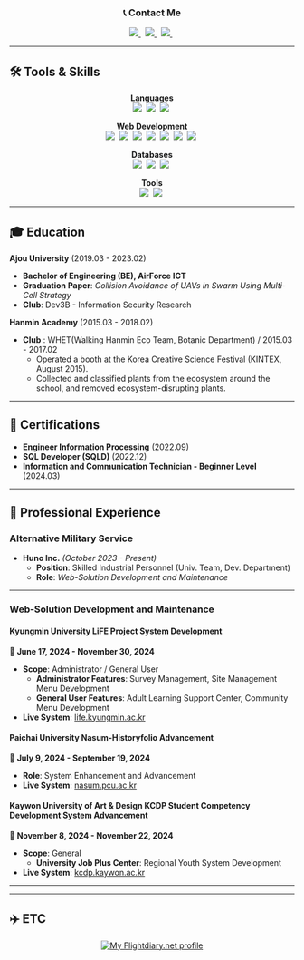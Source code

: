 <div align="center">

### 📞 Contact Me

<a href="https://www.linkedin.com/in/seonhong-cho-0a6520270/">
  <img src="https://img.shields.io/badge/LinkedIn-0A66C2?style=flat&logo=LinkedIn&logoColor=white" />
</a>&nbsp;
<a href="https://www.instagram.com/seondal_c/">
  <img src="https://img.shields.io/badge/Instagram-E4405F?style=flat&logo=Instagram&logoColor=white" />
</a>&nbsp;
<a href="mailto:wh5458@gmail.com">
  <img src="https://img.shields.io/badge/Gmail-EA4335?style=flat&logo=Gmail&logoColor=white" />
</a>&nbsp;

</div>

---

## 🛠️ Tools & Skills  

<div align="center">

**Languages**  
<img src="https://img.shields.io/badge/-C%23-000000?logo=Csharp&style=flat" />&nbsp;
<img src="https://img.shields.io/badge/Java-007396?style=flat-square" />&nbsp;
<img src="https://img.shields.io/badge/C-A8B9CC?style=flat-square&logo=C&logoColor=white" />&nbsp;

**Web Development**  
<img src="https://img.shields.io/badge/ASP.NET-5C2D91?style=flat-square&logo=.net&logoColor=white" />&nbsp;
<img src="https://img.shields.io/badge/HTML5-E34F26?style=flat-square&logo=HTML5&logoColor=white" />&nbsp;
<img src="https://img.shields.io/badge/JavaScript-F7DF1E?style=flat-square&logo=JavaScript&logoColor=black" />&nbsp;
<img src="https://img.shields.io/badge/jQuery-0769AD?style=flat-square&logo=jQuery&logoColor=white" />&nbsp;
<img src="https://img.shields.io/badge/CSS3-1572B6?style=flat-square&logo=CSS3&logoColor=white" />&nbsp;
<img src="https://img.shields.io/badge/Bootstrap-7952B3?style=flat-square&logo=bootstrap&logoColor=white" />&nbsp;
<img src="https://img.shields.io/badge/React-282C34?style=flat-square&logo=React&logoColor=61DAFB" />&nbsp;

**Databases**  
<img src="https://img.shields.io/badge/Oracle-F80000?style=flat-square&logo=oracle&logoColor=white" />&nbsp;
<img src="https://img.shields.io/badge/MSSQL-CC2927?style=flat-square&logo=microsoftsqlserver&logoColor=white" />&nbsp;
<img src="https://img.shields.io/badge/PostgreSQL-336791?style=flat-square&logo=PostgreSQL&logoColor=white" />&nbsp;

**Tools**  
<img src="https://img.shields.io/badge/Git-F05032?style=flat-square&logo=git&logoColor=white" />&nbsp;
<img src="https://img.shields.io/badge/Jenkins-D24939?style=flat-square&logo=Jenkins&logoColor=white" />&nbsp;

</div>

---

## 🎓 Education  

**Ajou University** (2019.03 - 2023.02)  
- **Bachelor of Engineering (BE), AirForce ICT**  
- **Graduation Paper**: *Collision Avoidance of UAVs in Swarm Using Multi-Cell Strategy*  
- **Club**: Dev3B - Information Security Research  

**Hanmin Academy** (2015.03 - 2018.02)  
- **Club** : WHET(Walking Hanmin Eco Team, Botanic Department) / 2015.03 - 2017.02
  -  Operated a booth at the Korea Creative Science Festival (KINTEX, August 2015).
  -  Collected and classified plants from the ecosystem around the school, and removed ecosystem-disrupting plants.
  
---

## 📜 Certifications  

- **Engineer Information Processing** (2022.09)  
- **SQL Developer (SQLD)** (2022.12)  
- **Information and Communication Technician - Beginner Level** (2024.03)  

---

## 🏢 **Professional Experience**  

### **Alternative Military Service**  
- **Huno Inc.** *(October 2023 - Present)*  
  - **Position**: Skilled Industrial Personnel (Univ. Team, Dev. Department)  
  - **Role**: *Web-Solution Development and Maintenance*  

---

### **Web-Solution Development and Maintenance**  
#### **Kyungmin University LiFE Project System Development**  
📅 **June 17, 2024 - November 30, 2024**  
- **Scope**: Administrator / General User  
  - **Administrator Features**: Survey Management, Site Management Menu Development  
  - **General User Features**: Adult Learning Support Center, Community Menu Development  
- **Live System**: [life.kyungmin.ac.kr](https://life.kyungmin.ac.kr)  

#### **Paichai University Nasum-Historyfolio Advancement**  
📅 **July 9, 2024 - September 19, 2024**  
- **Role**: System Enhancement and Advancement  
- **Live System**: [nasum.pcu.ac.kr](https://nasum.pcu.ac.kr)  

#### **Kaywon University of Art & Design KCDP Student Competency Development System Advancement**  
📅 **November 8, 2024 - November 22, 2024**  
- **Scope**: General  
  - **University Job Plus Center**: Regional Youth System Development  
- **Live System**: [kcdp.kaywon.ac.kr](https://kcdp.kaywon.ac.kr)  

---

---



## ✈️ ETC  

<div align="center">

<a href="https://my.flightradar24.com/Seondal">
  <img src="https://banners-my.flightradar24.com/Seondal.png" alt="My Flightdiary.net profile" />
</a>  

</div>
